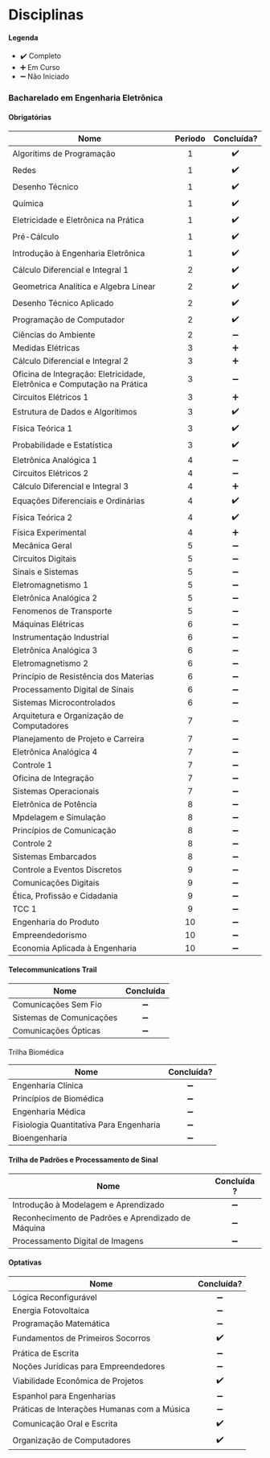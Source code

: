 
# Disciplinas

#### Legenda
* :heavy_check_mark:  Completo
* :heavy_plus_sign:   Em Curso
* :heavy_minus_sign:  Não Iniciado


### Bacharelado em Engenharia Eletrônica

#### Obrigatórias

| Nome                                                                        | Periodo|  Concluída?    |
| --------------------------------------------------------------------------- |:-: | :----------------: |
| Algorítims de Programação                                                   | 1  | :heavy_check_mark: |
| Redes                                                                       | 1  | :heavy_check_mark: |
| Desenho Técnico                                                             | 1  | :heavy_check_mark: |
| Química                                                                     | 1  | :heavy_check_mark: |
| Eletricidade e Eletrônica na Prática                                        | 1  | :heavy_check_mark: |
| Pré-Cálculo                                                                 | 1  | :heavy_check_mark: |
| Introdução à Engenharia Eletrônica                                          | 1  | :heavy_check_mark: |
| Cálculo Diferencial e Integral 1                                            | 2  | :heavy_check_mark: |
| Geometrica Analítica e Algebra Linear                                       | 2  | :heavy_check_mark: |
| Desenho Técnico Aplicado                                                    | 2  | :heavy_check_mark: |
| Programação de Computador                                                   | 2  | :heavy_check_mark: |
| Ciências do Ambiente                                                        | 2  | :heavy_minus_sign: |
| Medidas Elétricas                                                           | 3  | :heavy_plus_sign:  |
| Cálculo Diferencial e Integral 2                                            | 3  | :heavy_plus_sign:  |
| Oficina de Integração: Eletricidade, Eletrônica e Computação na Prática     | 3  | :heavy_minus_sign: |
| Circuitos Elétricos 1                                                       | 3  | :heavy_plus_sign:  |
| Estrutura de Dados e Algorítimos                                            | 3  | :heavy_check_mark: |
| Física Teórica 1                                                            | 3  | :heavy_check_mark: |
| Probabilidade e Estatística                                                 | 3  | :heavy_check_mark: |
| Eletrônica Analógica 1                                                      | 4  | :heavy_minus_sign: |
| Circuitos Elétricos 2                                                       | 4  | :heavy_minus_sign: |
| Cálculo Diferencial e Integral 3                                            | 4  | :heavy_plus_sign:  |
| Equações Diferenciais e Ordinárias                                          | 4  | :heavy_check_mark: |
| Física Teórica 2                                                            | 4  | :heavy_check_mark: |
| Física Experimental                                                         | 4  | :heavy_plus_sign:  |
| Mecânica Geral                                                              | 5  | :heavy_minus_sign: |
| Circuitos Digitais                                                          | 5  | :heavy_minus_sign: |
| Sinais e Sistemas                                                           | 5  | :heavy_minus_sign: |
| Eletromagnetismo 1                                                          | 5  | :heavy_minus_sign: |
| Eletrônica Analógica 2                                                      | 5  | :heavy_minus_sign: |
| Fenomenos de Transporte                                                     | 5  | :heavy_minus_sign: |
| Máquinas Elétricas                                                          | 6  | :heavy_minus_sign: |
| Instrumentação Industrial                                                   | 6  | :heavy_minus_sign: |
| Eletrônica Analógica 3                                                      | 6  | :heavy_minus_sign: |
| Eletromagnetismo 2                                                          | 6  | :heavy_minus_sign: |
| Princípio de Resistência dos Materias                                       | 6  | :heavy_minus_sign: |
| Processamento Digital de Sinais                                             | 6  | :heavy_minus_sign: |
| Sistemas Microcontrolados                                                   | 6  | :heavy_minus_sign: |
| Arquitetura e Organização de Computadores                                   | 7  | :heavy_minus_sign: |
| Planejamento de Projeto e Carreira                                          | 7  | :heavy_minus_sign: |
| Eletrônica Analógica 4                                                      | 7  | :heavy_minus_sign: |
| Controle 1                                                                  | 7  | :heavy_minus_sign: |
| Oficina de Integração                                                       | 7  | :heavy_minus_sign: |
| Sistemas Operacionais                                                       | 7  | :heavy_minus_sign: |
| Eletrônica de Potência                                                      | 8  | :heavy_minus_sign: |
| Mpdelagem e Simulação                                                       | 8  | :heavy_minus_sign: |
| Princípios de Comunicação                                                   | 8  | :heavy_minus_sign: |
| Controle 2                                                                  | 8  | :heavy_minus_sign: |
| Sistemas Embarcados                                                         | 8  | :heavy_minus_sign: |
| Controle a Eventos Discretos                                                | 9  | :heavy_minus_sign: |
| Comunicações Digitais                                                       | 9  | :heavy_minus_sign: |
| Ética, Profissão e Cidadania                                                | 9  | :heavy_minus_sign: |
| TCC 1                                                                       | 9  | :heavy_minus_sign: |
| Engenharia do Produto                                                       | 10 | :heavy_minus_sign: |
| Empreendedorismo                                                            | 10 | :heavy_minus_sign: |
| Economia Aplicada à Engenharia                                              | 10 | :heavy_minus_sign: |


#### Telecommunications Trail

| Nome                                                                        |     Concluída      |
| --------------------------------------------------------------------------- | :----------------: |
| Comunicações Sem Fio                                                        | :heavy_minus_sign: |
| Sistemas de Comunicações                                                    | :heavy_minus_sign: |
| Comunicações Ópticas                                                        | :heavy_minus_sign: |


#### 
Trilha Biomédica

| Nome                                                                        |     Concluída?     |
| --------------------------------------------------------------------------- | :----------------: |
| Engenharia Clínica                                                          | :heavy_minus_sign: |
| Princípios de Biomédica                                                     | :heavy_minus_sign: |
| Engenharia Médica                                                           | :heavy_minus_sign: |
| Fisiologia Quantitativa Para Engenharia                                     | :heavy_minus_sign: |
| Bioengenharia                                                               | :heavy_minus_sign: |


#### Trilha de Padrões e Processamento de Sinal

| Nome                                                                        |     Concluída  ?   |
| --------------------------------------------------------------------------- | :----------------: |
| Introdução à Modelagem e Aprendizado                                        | :heavy_minus_sign: |
| Reconhecimento de Padrões e Aprendizado de Máquina                          | :heavy_minus_sign: |
| Processamento Digital de Imagens                                            | :heavy_minus_sign: |



#### Optativas

| Nome                                                                        |     Concluída?     |
| --------------------------------------------------------------------------- | :----------------: |
| Lógica Reconfigurável                                                       | :heavy_minus_sign: |
| Energia Fotovoltaica                                                        | :heavy_minus_sign: |
| Programação Matemática                                                      | :heavy_minus_sign: |
| Fundamentos de Primeiros Socorros                                           | :heavy_check_mark: |
| Prática de Escrita                                                          | :heavy_minus_sign: |
| Noções Jurídicas para Empreendedores                                        | :heavy_minus_sign: |
| Viabilidade Econômica de Projetos                                           | :heavy_check_mark: |
| Espanhol para Engenharias                                                   | :heavy_minus_sign: |
| Práticas de Interações Humanas com a Música                                 | :heavy_minus_sign: |
| Comunicação Oral e Escrita                                                  | :heavy_check_mark: |
| Organização de Computadores                                                 | :heavy_check_mark: |
